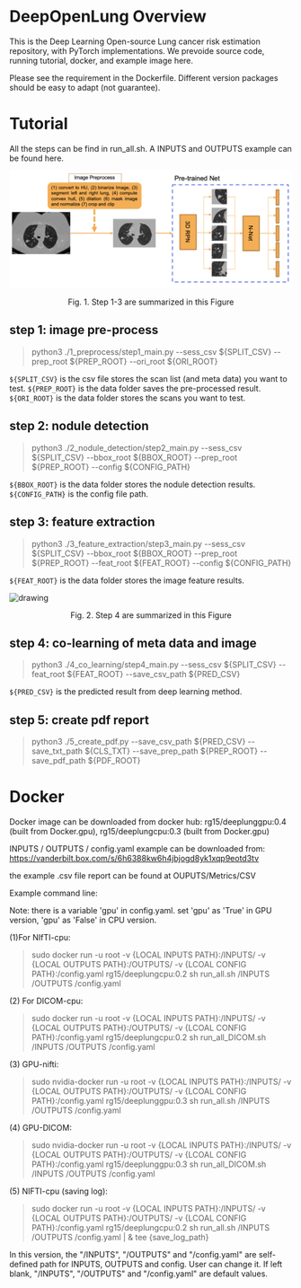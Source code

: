 # DeepOpenLung Overview

This is the Deep Learning Open-source Lung cancer risk estimation repository, with PyTorch implementations. We prevoide source code, running tutorial, docker, and example image here.

Please see the requirement in the Dockerfile. Different version packages should be easy to adapt (not guarantee). 

# Tutorial

All the steps can be find in run_all.sh. A INPUTS and OUTPUTS example can be found here. 


<img src="./Figure/prep_detect_extract.png" alt="drawing" class="center" width="600"/>
<p align="center"> Fig. 1. Step 1-3 are summarized in this Figure </p>


## step 1: image pre-process

> python3 ./1_preprocess/step1_main.py --sess_csv ${SPLIT_CSV} --prep_root ${PREP_ROOT} --ori_root ${ORI_ROOT}

```${SPLIT_CSV}``` is the csv file stores the scan list (and meta data) you want to test. 
```${PREP_ROOT}``` is the data folder saves the pre-processed result.
```${ORI_ROOT}``` is the data folder stores the scans you want to test.

## step 2: nodule detection

> python3 ./2_nodule_detection/step2_main.py --sess_csv ${SPLIT_CSV} --bbox_root ${BBOX_ROOT} --prep_root ${PREP_ROOT} --config ${CONFIG_PATH} 

```${BBOX_ROOT}``` is the data folder stores the nodule detection results.
```${CONFIG_PATH}``` is the config file path.


## step 3: feature extraction

> python3 ./3_feature_extraction/step3_main.py --sess_csv ${SPLIT_CSV} --bbox_root ${BBOX_ROOT} --prep_root ${PREP_ROOT} --feat_root ${FEAT_ROOT} --config ${CONFIG_PATH}

```${FEAT_ROOT}``` is the data folder stores the image feature results.

<img src="./Figure/co_learning.png" alt="drawing" class="center" width="600"/>
<p align="center"> Fig. 2. Step 4 are summarized in this Figure</p>

## step 4: co-learning of meta data and image

> python3 ./4_co_learning/step4_main.py --sess_csv ${SPLIT_CSV} --feat_root ${FEAT_ROOT} --save_csv_path ${PRED_CSV}

```${PRED_CSV}``` is the predicted result from deep learning method.

## step 5: create pdf report

> python3 ./5_create_pdf.py --save_csv_path ${PRED_CSV} --save_txt_path ${CLS_TXT} --save_prep_path ${PREP_ROOT} --save_pdf_path ${PDF_ROOT}


# Docker

Docker image can be downloaded from docker hub: rg15/deeplunggpu:0.4 (built from Docker.gpu), rg15/deeplungcpu:0.3 (built from Docker.gpu)

INPUTS / OUTPUTS / config.yaml example can be downloaded from: 
https://vanderbilt.box.com/s/6h6388kw6h4jbjogd8yk1xqp9eotd3tv

the example .csv file report can be found at OUPUTS/Metrics/CSV

Example command line: 

Note: there is a variable 'gpu' in config.yaml. set 'gpu' as 'True' in GPU version, 'gpu' as 'False' in CPU version. 

(1)For NIfTI-cpu: 
> sudo docker run -u root -v {LOCAL INPUTS PATH}:/INPUTS/ -v {LOCAL OUTPUTS PATH}:/OUTPUTS/ -v {LCOAL CONFIG PATH}:/config.yaml rg15/deeplungcpu:0.2 sh run_all.sh  /INPUTS /OUTPUTS /config.yaml

(2) For DICOM-cpu: 
> sudo docker run -u root -v {LOCAL INPUTS PATH}:/INPUTS/ -v {LOCAL OUTPUTS PATH}:/OUTPUTS/ -v {LCOAL CONFIG PATH}:/config.yaml rg15/deeplungcpu:0.2 sh run_all_DICOM.sh /INPUTS /OUTPUTS /config.yaml

(3) GPU-nifti: 
> sudo nvidia-docker run -u root -v {LOCAL INPUTS PATH}:/INPUTS/ -v {LOCAL OUTPUTS PATH}:/OUTPUTS/ -v {LCOAL CONFIG PATH}:/config.yaml rg15/deeplunggpu:0.3 sh run_all.sh /INPUTS /OUTPUTS /config.yaml

(4) GPU-DICOM: 
> sudo nvidia-docker run -u root -v {LOCAL INPUTS PATH}:/INPUTS/ -v {LOCAL OUTPUTS PATH}:/OUTPUTS/ -v {LCOAL CONFIG PATH}:/config.yaml rg15/deeplunggpu:0.3 sh run_all_DICOM.sh /INPUTS /OUTPUTS /config.yaml

(5) NIFTI-cpu (saving log): 

> sudo docker run -u root -v {LOCAL INPUTS PATH}:/INPUTS/ -v {LOCAL OUTPUTS PATH}:/OUTPUTS/ -v {LCOAL CONFIG PATH}:/config.yaml rg15/deeplungcpu:0.2 sh run_all.sh /INPUTS /OUTPUTS /config.yaml | & tee {save_log_path}

In this version, the "/INPUTS", "/OUTPUTS" and "/config.yaml" are self-defined path for INPUTS, OUTPUTS and config. User can change it. If left blank, "/INPUTS", "/OUTPUTS" and "/config.yaml" are default values. 

